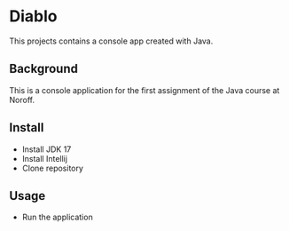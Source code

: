 # Diablo

This projects contains a console app created with Java.

## Background

This is a console application for the first assignment of the Java course at Noroff.

## Install

- Install JDK 17
- Install Intellij
- Clone repository

## Usage

- Run the application
